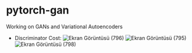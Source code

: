 # pytorch-gan
Working on GANs and Variational Autoencoders  
* Discriminator Cost:
![Ekran Görüntüsü (796)](https://github.com/highcansavci/pytorch-gan/assets/43791867/354e73c7-b6c7-460d-9ff7-c9311ba3e0d0)
![Ekran Görüntüsü (795)](https://github.com/highcansavci/pytorch-gan/assets/43791867/76872171-6514-45c6-ba83-6754cc7a24a2)
![Ekran Görüntüsü (798)](https://github.com/highcansavci/pytorch-gan/assets/43791867/d6ae10cc-3d33-4b28-af8e-109013208306)



